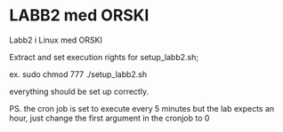 # LABB2 med ORSKI
Labb2 i Linux med ORSKI

Extract and set execution rights for setup_labb2.sh;

ex. sudo chmod 777 ./setup_labb2.sh

everything should be set up correctly.

PS. the cron job is set to execute every 5 minutes but the lab expects an hour, just change the first argument in the cronjob to 0
